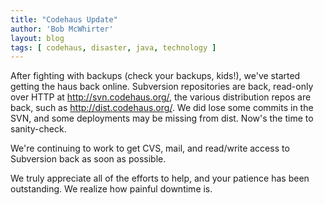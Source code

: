 ```yaml
---
title: "Codehaus Update"
author: 'Bob McWhirter'
layout: blog
tags: [ codehaus, disaster, java, technology ]
---
```

After fighting with backups (check your backups, kids!), we've started getting the haus back online.  Subversion repositories are back, read-only over HTTP at <a href="http://svn.codehaus.org/">http://svn.codehaus.org/</a>, the various distribution repos are back, such as <a href="http://dist.codehaus.org/">http://dist.codehaus.org/</a>.  We did lose some commits in the SVN, and some deployments may be missing from dist.  Now's the time to sanity-check.

We're continuing to work to get CVS, mail, and read/write access to Subversion back as soon as possible.

We truly appreciate all of the efforts to help, and your patience has been outstanding.  We realize how painful downtime is.

